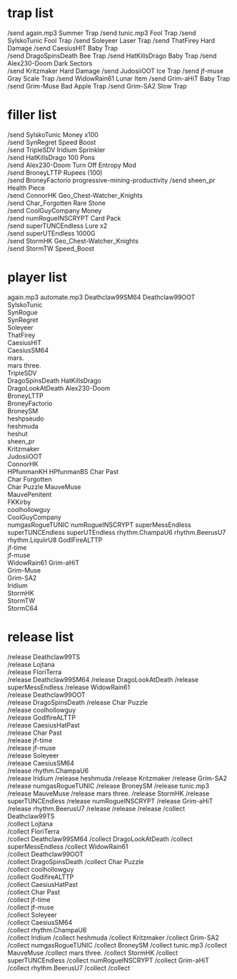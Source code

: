 # trap list

/send again.mp3 Summer Trap
/send tunic.mp3 Fool Trap
/send SylskoTunic Fool Trap
/send Soleyeer Laser Trap
/send ThatFirey Hard Damage
/send CaesiusHIT Baby Trap     
/send DragoSpinsDeath Bee Trap
/send HatKillsDrago Baby Trap
/send Alex230-Doom Dark Sectors      
/send Kritzmaker Hard Damage
/send JudosiiOOT Ice Trap
/send jf-muse Gray Scale Trap
/send WidowRain61 Lunar Item
/send Grim-aHiT Baby Trap
/send Grim-Muse Bad Apple Trap
/send Grim-SA2 Slow Trap

# filler list
                                          
/send SylskoTunic Money x100                        
/send SynRegret Speed Boost                         
/send TripleSDV Iridium Sprinkler                    
/send HatKillsDrago 100 Pons                        
/send Alex230-Doom Turn Off Entropy Mod             
/send BroneyLTTP Rupees (100)                       
/send BroneyFactorio progressive-mining-productivity
/send sheen_pr Health Piece                         
/send ConnorHK Geo_Chest-Watcher_Knights             
/send Char_Forgotten Rare Stone                     
/send CoolGuyCompany Money                          
/send numRogueINSCRYPT Card Pack                    
/send superTUNCEndless Lure x2                      
/send superUTEndless 1000G                                                 
/send StormHK Geo_Chest-Watcher_Knights             
/send StormTW Speed_Boost                           

# player list

again.mp3
automate.mp3
Deathclaw99SM64 
Deathclaw99OOT  
SylskoTunic     
SynRogue        
SynRegret       
Soleyeer        
ThatFirey       
CaesiusHIT      
CaesiusSM64     
mars.           
mars three.     
TripleSDV       
DragoSpinsDeath 
HatKillsDrago   
DragoLookAtDeath
Alex230-Doom    
BroneyLTTP      
BroneyFactorio  
BroneySM        
heshpseudo      
heshmuda        
heshut          
sheen_pr        
Kritzmaker      
JudosiiOOT      
ConnorHK        
HPfunmanKH
HPfunmanBS
Char Past       
Char Forgotten  
Char Puzzle 
MauveMuse       
MauvePenitent   
FKKirby         
coolhollowguy   
CoolGuyCompany  
numgasRogueTUNIC
numRogueINSCRYPT
superMessEndless
superTUNCEndless
superUTEndless
rhythm.ChampaU6
rhythm.BeerusU7
rhythm.LiquiirU8
GodlFireALTTP   
jf-time         
jf-muse         
WidowRain61
Grim-aHiT       
Grim-Muse       
Grim-SA2        
Iridium         
StormHK         
StormTW         
StormC64

# release list

/release Deathclaw99TS   
/release Lojtana         
/release FloriTerra      
/release Deathclaw99SM64 
/release DragoLookAtDeath
/release superMessEndless
/release WidowRain61     
/release Deathclaw99OOT  
/release DragoSpinsDeath 
/release Char Puzzle     
/release coolhollowguy   
/release GodlfireALTTP   
/release CaesiusHatPast  
/release Char Past       
/release jf-time         
/release jf-muse         
/release Soleyeer  
/release CaesiusSM64  
/release rhythm.ChampaU6  
/release Iridium
/release heshmuda
/release Kritzmaker
/release Grim-SA2
/release numgasRogueTUNIC
/release BroneySM
/release tunic.mp3
/release MauveMuse
/release mars three.
/release StormHK
/release superTUNCEndless
/release numRogueINSCRYPT
/release Grim-aHiT
/release rhythm.BeerusU7
/release 
/release 
/release 
/collect Deathclaw99TS   
/collect Lojtana         
/collect FloriTerra      
/collect Deathclaw99SM64 
/collect DragoLookAtDeath
/collect superMessEndless
/collect WidowRain61     
/collect Deathclaw99OOT  
/collect DragoSpinsDeath 
/collect Char Puzzle     
/collect coolhollowguy   
/collect GodlfireALTTP   
/collect CaesiusHatPast  
/collect Char Past       
/collect jf-time         
/collect jf-muse         
/collect Soleyeer  
/collect CaesiusSM64  
/collect rhythm.ChampaU6  
/collect Iridium
/collect heshmuda
/collect Kritzmaker
/collect Grim-SA2
/collect numgasRogueTUNIC
/collect BroneySM
/collect tunic.mp3
/collect MauveMuse
/collect mars three.
/collect StormHK
/collect superTUNCEndless
/collect numRogueINSCRYPT
/collect Grim-aHiT
/collect rhythm.BeerusU7
/collect 
/collect 